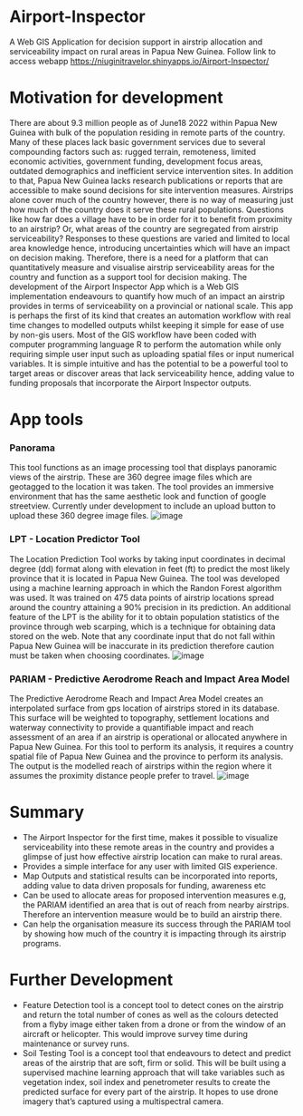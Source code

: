 # Airport-Inspector

A Web GIS Application for decision support in airstrip allocation and serviceability impact on rural areas in Papua New Guinea. Follow link to access webapp
https://niuginitravelor.shinyapps.io/Airport-Inspector/
# Motivation for development
There are about 9.3 million people as of June18 2022 within Papua New Guinea with bulk of the population residing in remote parts of the country. Many of these places lack basic government services due to several compounding factors such as: rugged terrain, remoteness, limited economic activities, government funding, development focus areas, outdated demographics and inefficient service intervention sites. In addition to that, Papua New Guinea lacks research publications or reports that are accessible to make sound decisions for site intervention measures. Airstrips alone cover much of the country however, there is no way of measuring just how much of the country does it serve these rural populations. Questions like how far does a village have to be in order for it to benefit from proximity to an airstrip? Or, what areas of the country are segregated from airstrip serviceability? Responses to these questions are varied and limited to local area knowledge hence, introducing uncertainties which will have an impact on decision making.
Therefore, there is a need for a platform that can quantitatively measure and visualise airstrip serviceability areas for the country and function as a support tool for decision making.  The development of the Airport Inspector App which is a Web GIS implementation endeavours to quantify how much of an impact an airstrip provides in terms of serviceability on a provincial or national scale. This app is perhaps the first of its kind that creates an automation workflow with real time changes to modelled outputs whilst keeping it simple for ease of use by non-gis users. Most of the GIS workflow have been coded with computer programming language R to perform the automation while only requiring simple user input such as uploading spatial files or input numerical variables. It is simple intuitive and has the potential to be a powerful tool to target areas or discover areas that lack serviceability hence, adding value to funding proposals that incorporate the Airport Inspector outputs.
# App tools
### Panorama
This tool functions as an image processing tool that displays panoramic views of the airstrip. These are 360 degree image files which are geotagged to the location it was taken. The tool provides an immersive environment that has the same aesthetic look and function of google streetview. Currently under development to include an upload button to upload these 360 degree image files.
![image](https://user-images.githubusercontent.com/73019564/174815461-7aceb0e2-b0bb-4f85-9c65-92699a829793.png)
### LPT - Location Predictor Tool
The Location Prediction Tool works by taking input coordinates in decimal degree (dd) format along with elevation in feet (ft) to predict the most likely province that it is located in Papua New Guinea. The tool was developed using a machine learning approach in which the Randon Forest algorithm was used. It was trained on 475 data points of airstrip locations spread around the country attaining a 90% precision in its prediction. An additional feature of the LPT is the ability for it to obtain population statistics of the province through web scarping, which is a technique for obtaining data stored on the web. Note that any coordinate input that do not fall within Papua New Guinea will be inaccurate in its prediction therefore caution must be taken when choosing coordinates.
![image](https://user-images.githubusercontent.com/73019564/174816230-5ca7a9c6-5045-4f15-b0e9-e61936f47b74.png)
### PARIAM - Predictive Aerodrome Reach and Impact Area Model
The Predictive Aerodrome Reach and Impact Area Model creates an interpolated surface from gps location of airstrips stored in its database. This surface will be weighted to topography, settlement locations and waterway connectivity to provide a quantifiable impact and reach assessment of an area if an airstrip is operational or allocated anywhere in Papua New Guinea. For this tool to perform its analysis, it requires a country spatial file of Papua New Guinea and the province to perform its analysis. The output is the modelled reach of airstrips within the region where it assumes the proximity distance people prefer to travel. 
![image](https://user-images.githubusercontent.com/73019564/174816352-c2026a15-7f05-438b-8015-f05a6c1b23d5.png)
# Summary
- The Airport Inspector for the first time, makes it possible to visualize serviceability into these remote areas in the country and provides a glimpse of just how effective airstrip location can make to rural areas.
- Provides a simple interface for any user with limited GIS experience.
- Map Outputs and statistical results can be incorporated into reports, adding value to data driven proposals for funding, awareness etc
- Can be used to allocate areas for proposed intervention measures e.g, the PARIAM identified an area that is out of reach from nearby airstrips. Therefore an intervention measure would be to build an airstrip there.
- Can help the organisation measure its success through the PARIAM tool by showing how much of the country it is impacting through its airstrip programs.
# Further Development
- Feature Detection tool is a concept tool to detect cones on the airstrip and return the total number of cones as well as the colours detected from a flyby image either taken from a drone or from the window of an aircraft or helicopter. This would improve survey time during maintenance or survey runs.
- Soil Testing Tool is a concept tool that endeavours to detect and predict areas of the airstrip that are soft, firm or solid. This will be built using a supervised machine learning approach that will take variables such as vegetation index, soil index and penetrometer results to create the predicted surface for every part of the airstrip. It hopes to use drone imagery that’s captured using a multispectral camera.

